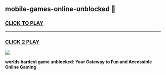 
## mobile-games-online-unblocked 👋
<h3>
<a href="https://premium.freeplayer.one?title=mobile-games-online-unblocked&ref=14F">CLICK TO PLAY</a></h3>
<hr>

<h3>
<a href="https://premium.freeplayer.one?title=mobile-games-online-unblocked&ref=14F">CLICK 2 PLAY</a>
  
</h3>

<a href="https://premium.freeplayer.one?title=mobile-games-online-unblocked&ref=12F/"><img src="https://clearcache.store/games.png"></a>


**worlds hardest game unblocked: Your Gateway to Fun and Accessible Online Gaming**
